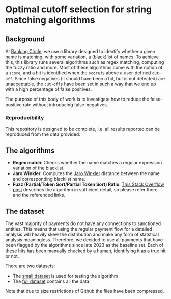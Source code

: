 # Optimal cutoff selection for string matching algorithms

## Background
At [Banking Circle](https://www.bankingcircle.com/), we use a library designed to identify whether a given name is matching, with some variation, a (black)list of names. To achieve this, this library runs several algorithms such as regex matching, computing the fuzzy ratio and more. Most of these algorithms come with the notion of a `score`, and a hit is identified when the `score` is above a user-defined `cut-off`. Since false negatives (it should have been a hit, but is not detected) are unacceptable, the `cut-off`s have been set in such a way that we end up with a high percentage of false positives.

The purpose of this body of work is to investigate how to reduce the false-positive rate without introducing false-negatives.

### Reproducibility
This repository is designed to be complete, i.e. all results reported can be reproduced from the data provided.

## The algorithms

- **Regex match**: Checks whether the name matches a regular expression variation of the blacklist.
- **Jaro Winkler**: Computes the [Jaro Winkler](https://en.wikipedia.org/wiki/Jaro%E2%80%93Winkler_distance) distance between the name and corresponding blacklist name.
- **Fuzz (Partial/Token Sort/Partial Token Sort) Ratio**: [This Stack Overflow post](https://stackoverflow.com/questions/31806695/when-to-use-which-fuzz-function-to-compare-2-strings) describes the algorithm in sufficient detail, so please refer there and the referenced links.

## The dataset

The vast majority of payments do not have any connections to sanctioned entities. This means that using the regular payment flow for a detailed analysis will heavily skew the distribution and make any form of statstical analysis meaningless. Therefore, we decided to use all payments that have been flagged by the algorithms since late 2023 as the baseline set. Each of these hits has been manually checked by a human, identifying it as a true hit or not.

There are two datasets:
- The [small dataset](../data/small_dataset.csv.gz) is used for testing the algorithm
- The [full dataset](../data/full_dataset.csv.gz) contains all the data

Note that due to size restrictions of Github the files have been compressed.
